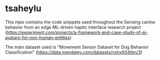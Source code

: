 # tsaheylu
This repo contains the code snippets used throughout the Sensing canine behavior from an edge ML-driven haptic interface research project (https://experiment.com/projects/a-framework-and-case-study-of-ai-avatars-for-non-human-entities)

The main dataset used is "Movement Sensor Dataset for Dog Behavior Classification" (https://data.mendeley.com/datasets/vxhx934tbn/3)
